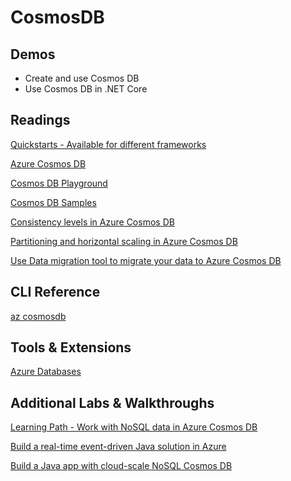 # CosmosDB

## Demos

-   Create and use Cosmos DB
-   Use Cosmos DB in .NET Core

## Readings

[Quickstarts - Available for different frameworks](https://docs.microsoft.com/en-us/azure/cosmos-db/create-sql-api-java?tabs=sync)

[Azure Cosmos DB](https://docs.microsoft.com/de-at/azure/cosmos-db/)

[Cosmos DB Playground](https://www.documentdb.com/sql/demo)

[Cosmos DB Samples](https://docs.microsoft.com/en-us/azure/cosmos-db/sql-api-dotnet-v3sdk-samples)

[Consistency levels in Azure Cosmos DB](https://docs.microsoft.com/en-us/azure/cosmos-db/consistency-levels)

[Partitioning and horizontal scaling in Azure Cosmos DB](https://docs.microsoft.com/en-us/azure/cosmos-db/partitioning-overview)

[Use Data migration tool to migrate your data to Azure Cosmos DB](https://docs.microsoft.com/en-us/azure/cosmos-db/import-data#JSON)

## CLI Reference

[az cosmosdb](https://docs.microsoft.com/en-us/cli/azure/cosmosdb?view=azure-cli-latest)

## Tools & Extensions

[Azure Databases](https://marketplace.visualstudio.com/items?itemName=ms-azuretools.vscode-cosmosdb)

## Additional Labs & Walkthroughs

[Learning Path - Work with NoSQL data in Azure Cosmos DB](https://docs.microsoft.com/en-us/learn/paths/work-with-nosql-data-in-azure-cosmos-db/)

[Build a real-time event-driven Java solution in Azure](https://docs.microsoft.com/en-us/learn/modules/deploy-real-time-event-driven-app/?WT.mc_id=java-11777-judubois&source=learn)

[Build a Java app with cloud-scale NoSQL Cosmos DB](https://docs.microsoft.com/en-us/learn/modules/build-cosmos-db-java-app/?WT.mc_id=java-11777-judubois&source=learn)
